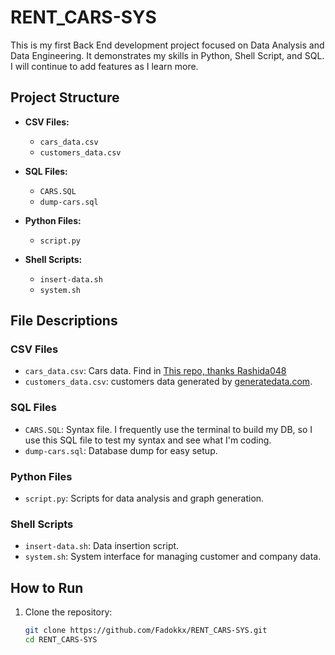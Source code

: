 # RENT_CARS-SYS

This is my first Back End development project focused on Data Analysis and Data Engineering. It demonstrates my skills in Python, Shell Script, and SQL. I will continue to add features as I learn more.

## Project Structure

- **CSV Files:**
  - `cars_data.csv`
  - `customers_data.csv`

- **SQL Files:**
  - `CARS.SQL`
  - `dump-cars.sql`

- **Python Files:**
  - `script.py`

- **Shell Scripts:**
  - `insert-data.sh`
  - `system.sh`

## File Descriptions

### CSV Files
- `cars_data.csv`: Cars data. Find in <a href = "https://github.com/rashida048/Datasets/blob/master/cars.csv"> This repo, thanks Rashida048</a>
- `customers_data.csv`: customers data generated by [generatedata.com](https://generatedata.com).

### SQL Files
- `CARS.SQL`: Syntax file. I frequently use the terminal to build my DB, so I use this SQL file to test my syntax and see what I'm coding.
- `dump-cars.sql`: Database dump for easy setup.

### Python Files
- `script.py`: Scripts for data analysis and graph generation.

### Shell Scripts
- `insert-data.sh`: Data insertion script.
- `system.sh`: System interface for managing customer and company data.

## How to Run

1. Clone the repository:
   ```sh
   git clone https://github.com/Fadokkx/RENT_CARS-SYS.git
   cd RENT_CARS-SYS
